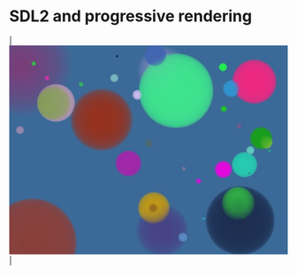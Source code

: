 SDL2 and progressive rendering
====================================================================================================

| ![aa dots][dots image] |

[dots image]:               images/aadots.jpg

